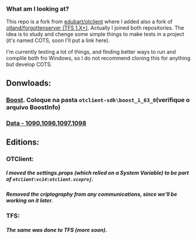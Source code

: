 ### What am I looking at?

This repo is a fork from [edubart/otclient](https://github.com/edubart/otclient) where I added also a fork of [otland/forgottenserver (TFS 1.X+)](https://github.com/otland/forgottenserver). Actually I joined both repositories. The idea is to study and chenge some simple things to make tests in a project (it's named COTS, soon I'll put a link here).

I'm currently testing a lot of things, and finding better ways to run and complile both fro Windows, so I do not recommend cloning this for anything but develop COTS.

## Donwloads:

### [Boost](https://mega.nz/#!0NRwjbpJ!jyndUNuwkfmrL7cT0Y3GmoCw7smHJNhfjr2W8VfoVj4). Coloque na pasta `otclient-sdk\boost_1_63_0`(verifique o arquivo BoostInfo)
### [Data - 1090,1096,1097,1098](https://mega.nz/#!AFIknZqI!n3_7DFChwRg9QNMYsmMRwDDWRmPwS1HOztfB0dE55rU)

## Editions:

### OTClient:
##### I moved the settings.props (which relied on a System Variable) to be part of `otclient\vc14\otclient.vcxproj`.
##### Removed the criptography from any communications, since we'll be working on it later.

### TFS:
##### The same was done to TFS (more soon).